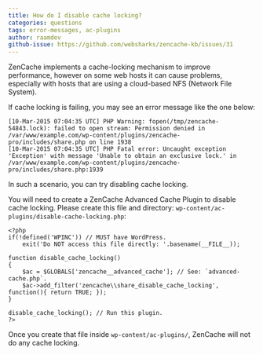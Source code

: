 ```yaml
---
title: How do I disable cache locking?
categories: questions
tags: error-messages, ac-plugins
author: raamdev
github-issue: https://github.com/websharks/zencache-kb/issues/31
---
```


ZenCache implements a cache-locking mechanism to improve performance, however on some web hosts it can cause problems, especially with hosts that are using a cloud-based NFS (Network File System). 

If cache locking is failing, you may see an error message like the one below:

```
[10-Mar-2015 07:04:35 UTC] PHP Warning: fopen(/tmp/zencache-54843.lock): failed to open stream: Permission denied in /var/www/example.com/wp-content/plugins/zencache-pro/includes/share.php on line 1938 
[10-Mar-2015 07:04:35 UTC] PHP Fatal error: Uncaught exception 'Exception' with message 'Unable to obtain an exclusive lock.' in /var/www/example.com/wp-content/plugins/zencache-pro/includes/share.php:1939 
```

In such a scenario, you can try disabling cache locking. 

You will need to create a ZenCache Advanced Cache Plugin to disable cache locking. Please create this file and directory: `wp-content/ac-plugins/disable-cache-locking.php`:

```
<?php
if(!defined('WPINC')) // MUST have WordPress.
    exit('Do NOT access this file directly: '.basename(__FILE__));

function disable_cache_locking() 
{
    $ac = $GLOBALS['zencache__advanced_cache']; // See: `advanced-cache.php`.
    $ac->add_filter('zencache\\share_disable_cache_locking', function(){ return TRUE; });
}

disable_cache_locking(); // Run this plugin.
?>
```

Once you create that file inside `wp-content/ac-plugins/`, ZenCache will not do any cache locking. 

